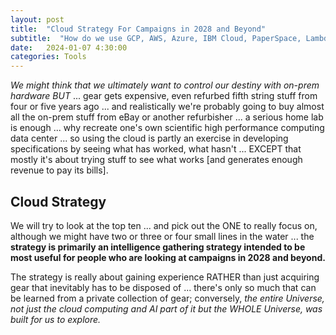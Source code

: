 ```yaml
---
layout: post
title:  "Cloud Strategy For Campaigns in 2028 and Beyond"
subtitle:  "How do we use GCP, AWS, Azure, IBM Cloud, PaperSpace, LambdaLabs, NVIDIA AI Enterprise, Platform9, Cirrity, Rescale, Bright Computing ... as well as rentable compute thru VAST.ai or LambdaLabs in addition to on on-prem home lab"
date:   2024-01-07 4:30:00
categories: Tools
---
```


*We might think that we ultimately want to control our destiny with on-prem hardware BUT* ... gear gets expensive, even refurbed fifth string stuff from four or five years ago ... and realistically we're probably going to buy almost all the on-prem stuff from eBay or another refurbisher ... a serious home lab is enough ... why recreate one's own scientific high performance computing data center ...  so using the cloud is partly an exercise in developing specifications by seeing what has worked, what hasn't ... EXCEPT that mostly it's about trying stuff to see what works [and generates enough revenue to pay its bills].

## Cloud Strategy

We will try to look at the top ten ... and pick out the ONE to really focus on, although we might have two or three or four small lines in the water ... the **strategy is primarily an intelligence gathering strategy intended to be most useful for people who are looking at campaigns in 2028 and beyond.**

The strategy is really about gaining experience RATHER than just acquiring gear that inevitably has to be disposed of ... there's only so much that can be learned from a private collection of gear; conversely, *the entire Universe, not just the cloud computing and AI part of it but the WHOLE Universe, was built for us to explore.*